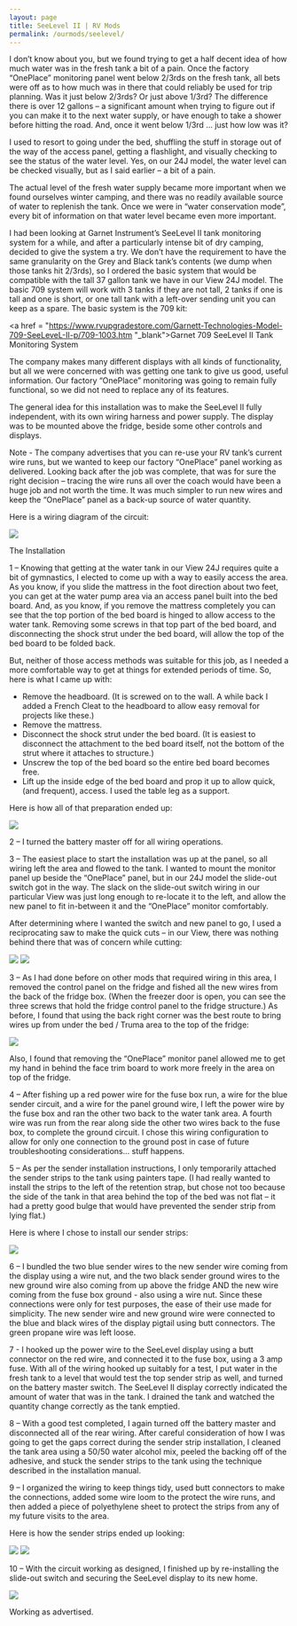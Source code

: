 ```yaml
---
layout: page
title: SeeLevel II | RV Mods
permalink: /ourmods/seelevel/
---
```

I don’t know about you, but we found trying to get a half decent idea of how much water was in the fresh tank a bit of a pain.  Once the factory “OnePlace” monitoring panel went below 2/3rds on the fresh tank, all bets were off as to how much was in there that could reliably be used for trip planning.  Was it just below 2/3rds?  Or just above 1/3rd?  The difference there is over 12 gallons – a significant amount when trying to figure out if you can make it to the next water supply, or have enough to take a shower before hitting the road.  And, once it went below 1/3rd ... just how low was it?

I used to resort to going under the bed, shuffling the stuff in storage out of the way of the access panel, getting a flashlight, and visually checking to see the status of the water level.  Yes, on our 24J model, the water level can be checked visually, but as I said earlier – a bit of a pain.

The actual level of the fresh water supply became more important when we found ourselves winter camping, and there was no readily available source of water to replenish the tank.  Once we were in “water conservation mode”, every bit of information on that water level became even more important.

I had been looking at Garnet Instrument’s SeeLevel II tank monitoring system for a while, and after a particularly intense bit of dry camping, decided to give the system a try.  We don’t have the requirement to have the same granularity on the Grey and Black tank’s contents (we dump when those tanks hit 2/3rds), so I ordered the basic system that would be compatible with the tall 37 gallon tank we have in our View 24J model.  The basic 709 system will work with 3 tanks if they are not tall, 2 tanks if one is tall and one is short, or one tall tank with a left-over sending unit you can keep as a spare.  The basic system is the 709 kit:

<a href = "https://www.rvupgradestore.com/Garnett-Technologies-Model-709-SeeLeveL-II-p/709-1003.htm "_blank">Garnet 709 SeeLevel II Tank Monitoring System </a>

The company makes many different displays with all kinds of functionality, but all we were concerned with was getting one tank to give us good, useful information.  Our factory “OnePlace” monitoring was going to remain fully functional, so we did not need to replace any of its features.

The general idea for this installation was to make the SeeLevel II fully independent, with its own wiring harness and power supply.  The display was to be mounted above the fridge, beside some other controls and displays.

Note - The company advertises that you can re-use your RV tank’s current wire runs, but we wanted to keep our factory “OnePlace” panel working as delivered.  Looking back after the job was complete, that was for sure the right decision – tracing the wire runs all over the coach would have been a huge job and not worth the time.  It was much simpler to run new wires and keep the “OnePlace” panel as a back-up source of water quantity.

Here is a wiring diagram of the circuit:

<img src="/assets/webseelevelwiringdiagram.jpg"/>  
 
The Installation

1 – Knowing that getting at the water tank in our View 24J requires quite a bit of gymnastics, I elected to come up with a way to easily access the area.  As you know, if you slide the mattress in the foot direction about two feet, you can get at the water pump area via an access panel built into the bed board.  And, as you know, if you remove the mattress completely you can see that the top portion of the bed board is hinged to allow access to the water tank.  Removing some screws in that top part of the bed board, and disconnecting the shock strut under the bed board, will allow the top of the bed board to be folded back.

But, neither of those access methods was suitable for this job, as I needed a more comfortable way to get at things for extended periods of time.  So, here is what I came up with:

-	Remove the headboard. (It is screwed on to the wall.  A while back I added a French Cleat to the headboard to allow easy removal for projects like these.)
-	Remove the mattress.
-	Disconnect the shock strut under the bed board.  (It is easiest to disconnect the attachment to the bed board itself, not the bottom of the strut where it attaches to structure.)
-	Unscrew the top of the bed board so the entire bed board becomes free.
-	Lift up the inside edge of the bed board and prop it up to allow quick, (and frequent), access.  I used the table leg as a support.

Here is how all of that preparation ended up:

<img src="/assets/webseelevel1.jpg"/>  

2 – I turned the battery master off for all wiring operations.

3 – The easiest place to start the installation was up at the panel, so all wiring left the area and flowed to the tank.  I wanted to mount the monitor panel up beside the “OnePlace” panel, but in our 24J model the slide-out switch got in the way.  The slack on the slide-out switch wiring in our particular View was just long enough to re-locate it to the left, and allow the new panel to fit in-between it and the “OnePlace” monitor comfortably.

After determining where I wanted the switch and new panel to go, I used a reciprocating saw to make the quick cuts – in our View, there was nothing behind there that was of concern while cutting:

<img src="/assets/webseelevel2.jpg"/>  

<img src="/assets/webseelevel3.jpg"/>  

3 – As I had done before on other mods that required wiring in this area, I removed the control panel on the fridge and fished all the new wires from the back of the fridge box.  (When the freezer door is open, you can see the three screws that hold the fridge control panel to the fridge structure.)  As before, I found that using the back right corner was the best route to bring wires up from under the bed / Truma area to the top of the fridge:

<img src="/assets/fridge-panel-off-web.jpg"/>  

Also, I found that removing the “OnePlace” monitor panel allowed me to get my hand in behind the face trim board to work more freely in the area on top of the fridge.

4 – After fishing up a red power wire for the fuse box run, a wire for the blue sender circuit, and a wire for the panel ground wire, I left the power wire by the fuse box and ran the other two back to the water tank area.  A fourth wire was run from the rear along side the other two wires back to the fuse box, to complete the ground circuit.  I chose this wiring configuration to allow for only one connection to the ground post in case of future troubleshooting considerations... stuff happens.

5 – As per the sender installation instructions, I only temporarily attached the sender strips to the tank using painters tape.  (I had really wanted to install the strips to the left of the retention strap, but chose not too because the side of the tank in that area behind the top of the bed was not flat – it had a pretty good bulge that would have prevented the sender strip from lying flat.)

Here is where I chose to install our sender strips:

<img src="/assets/webseelevel5.jpg"/>  

6 – I bundled the two blue sender wires to the new sender wire coming from the display using a wire nut, and the two black sender ground wires to the new ground wire also coming from up above the fridge AND the new wire coming from the fuse box ground - also using a wire nut.  Since these connections were only for test purposes, the ease of their use made for simplicity.  The new sender wire and new ground wire were connected to the blue and black wires of the display pigtail using butt connectors.  The green propane wire was left loose.

7 - I hooked up the power wire to the SeeLevel display using a butt connector on the red wire, and connected it to the fuse box, using a 3 amp fuse.  With all of the wiring hooked up suitably for a test, I put water in the fresh tank to a level that would test the top sender strip as well, and turned on the battery master switch.  The SeeLevel II display correctly indicated the amount of water that was in the tank.  I drained the tank and watched the quantity change correctly as the tank emptied.

8 – With a good test completed, I again turned off the battery master and disconnected all of the rear wiring.   After careful consideration of how I was going to get the gaps correct during the sender strip installation, I cleaned the tank area using a 50/50 water alcohol mix, peeled the backing off of the adhesive, and stuck the sender strips to the tank using the technique described in the installation manual.  

9 – I organized the wiring to keep things tidy, used butt connectors to make the connections, added some wire loom to the protect the wire runs, and then added a piece of polyethylene sheet to protect the strips from any of my future visits to the area.

Here is how the sender strips ended up looking:

<img src="/assets/webseelevel7.jpg"/>  

<img src="/assets/webseelevel8.jpg"/>  

10 – With the circuit working as designed, I finished up by re-installing the slide-out switch and securing the SeeLevel display to its new home.  

<img src="/assets/webseelevel9.jpg"/>  

Working as advertised.





